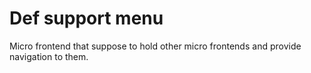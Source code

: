 # Def support menu

Micro frontend that suppose to hold other micro frontends and provide navigation to them.

